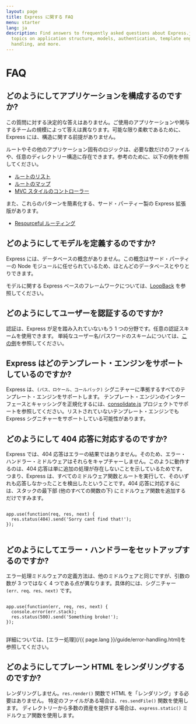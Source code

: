 ```yaml
---
layout: page
title: Express に関する FAQ
menu: starter
lang: ja
description: Find answers to frequently asked questions about Express.js, including
  topics on application structure, models, authentication, template engines, error
  handling, and more.
---
```


# FAQ

## どのようにしてアプリケーションを構成するのですか?

この質問に対する決定的な答えはありません。ご使用のアプリケーションや関与するチームの規模によって答えは異なります。可能な限り柔軟であるために、Express には、構造に関する前提がありません。

ルートやその他のアプリケーション固有のロジックは、必要な数だけのファイルや、任意のディレクトリー構造に存在できます。参考のために、以下の例を参照してください。

* [ルートのリスト](https://github.com/expressjs/express/blob/4.13.1/examples/route-separation/index.js#L32-47)
* [ルートのマップ](https://github.com/expressjs/express/blob/4.13.1/examples/route-map/index.js#L52-L66)
* [MVC スタイルのコントローラー](https://github.com/expressjs/express/tree/master/examples/mvc)

また、これらのパターンを簡素化する、サード・パーティー製の Express 拡張版があります。

* [Resourceful ルーティング](https://github.com/expressjs/express-resource)

## どのようにしてモデルを定義するのですか?

Express には、データベースの概念がありません。この概念はサード・パーティーの Node モジュールに任せられているため、ほとんどのデータベースとやりとりできます。

モデルに関する Express ベースのフレームワークについては、[LoopBack](http://loopback.io) を参照してください。

## どのようにしてユーザーを認証するのですか?

認証は、Express が足を踏み入れていないもう 1 つの分野です。任意の認証スキームを使用できます。
単純なユーザー名/パスワードのスキームについては、[この例](https://github.com/expressjs/express/tree/master/examples/auth)を参照してください。


## Express はどのテンプレート・エンジンをサポートしているのですか?

Express は、`(パス、ロケール、コールバック)` シグニチャーに準拠するすべてのテンプレート・エンジンをサポートします。
テンプレート・エンジンのインターフェースとキャッシングを正規化するには、[consolidate.js](https://github.com/visionmedia/consolidate.js) プロジェクトでサポートを参照してください。リストされていないテンプレート・エンジンでも Express シグニチャーをサポートしている可能性があります。

## どのようにして 404 応答に対応するのですか?

Express では、404 応答はエラーの結果ではありません。そのため、エラー・ハンドラー・ミドルウェアはそれらをキャプチャーしません。このように動作するのは、404 応答は単に追加の処理が存在しないことを示しているためです。つまり、Express は、すべてのミドルウェア関数とルートを実行して、そのいずれも応答しなかったことを検出したということです。404 応答に対応するには、スタックの最下部 (他のすべての関数の下) にミドルウェア関数を追加するだけですみます。

<pre>
<code class="language-javascript" translate="no">
app.use(function(req, res, next) {
  res.status(404).send('Sorry cant find that!');
});
</code>
</pre>

## どのようにしてエラー・ハンドラーをセットアップするのですか?

エラー処理ミドルウェアの定義方法は、他のミドルウェアと同じですが、引数の数が 3 つではなく 4 つである点が異なります。具体的には、シグニチャー `(err、req、res、next)` です。

<pre>
<code class="language-javascript" translate="no">
app.use(function(err, req, res, next) {
  console.error(err.stack);
  res.status(500).send('Something broke!');
});
</code>
</pre>

詳細については、[エラー処理](/{{ page.lang }}/guide/error-handling.html)を参照してください。

## どのようにしてプレーン HTML をレンダリングするのですか?

レンダリングしません。`res.render()` 関数で HTML を「レンダリング」する必要はありません。
特定のファイルがある場合は、`res.sendFile()` 関数を使用します。
ディレクトリーから多数の資産を提供する場合は、`express.static()` ミドルウェア関数を使用します。
